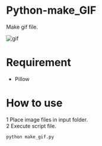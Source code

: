 # Python-make_GIF
Make gif file.


![gif](https://user-images.githubusercontent.com/35373553/46242065-a14ba980-c3fe-11e8-8bcf-fb2d3aedafa7.gif)

# Requirement
- Pillow  

# How to use
1 Place image files in input folder.  
2 Execute script file.  
```
python make_gif.py
```
